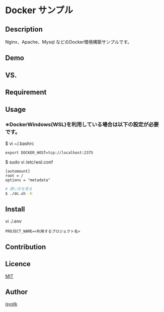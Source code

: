 Docker サンプル
====

## Description

Nginx、Apache、Mysql などのDocker環境構築サンプルです。

## Demo

## VS. 

## Requirement

## Usage

### ※DockerWindows(WSL)を利用している場合は以下の設定が必要です。
$ vi ~/.bashrc
``` 
export DOCKER_HOST=tcp://localhost:2375
```

$ sudo vi /etc/wsl.conf
``` 
[automount]
root = /
options = "metadata"
```

``` bash
# 使い方を見る
$ ./dc.sh -h
```

## Install

vi ./.env
```
PROJECT_NAME=<利用するプロジェクト名>
```

## Contribution

## Licence

[MIT](https://github.com/isystk/docker/LICENCE)

## Author

[isystk](https://github.com/isystk)


